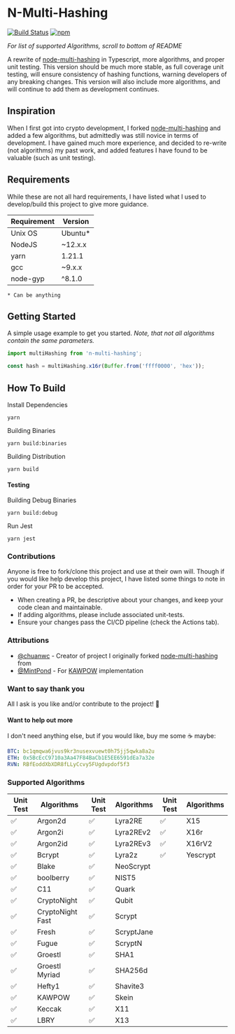 # N-Multi-Hashing
[![Build Status](https://github.com/SkinnyPeteTheGiraffe/n-multi-hashing/actions/workflows/test.yml/badge.svg)](https://github.com/SkinnyPeteTheGiraffe/n-multi-hashing/actions/workflows/test.yml?query=branch%3Amain+)
[![npm](https://img.shields.io/npm/dm/n-multi-hashing)](https://www.npmjs.com/package/n-multi-hashing)

_For list of supported Algorithms, scroll to bottom of README_

A rewrite of [node-multi-hashing](https://github.com/SkinnyPeteTheGiraffe/node-multi-hashing) in Typescript,
more algorithms, and proper unit testing. This version should be much more stable, as full coverage unit testing, will
ensure consistency of hashing functions, warning developers of any breaking changes. This version will also include
more algorithms, and will continue to add them as development continues.

## Inspiration
When I first got into crypto development, I forked [node-multi-hashing](https://github.com/SkinnyPeteTheGiraffe/node-multi-hashing)
and added a few algorithms, but admittedly was still novice in terms of development. I have gained much more experience,
and decided to re-write (not algorithms) my past work, and added features I have found to be valuable (such as unit testing).

## Requirements
While these are not all hard requirements, I have listed what I used to develop/build this project to give more guidance.

| Requirement  |  Version |
|--------------|----------|
| Unix OS      | Ubuntu*  |
| NodeJS       | ~12.x.x  |
| yarn         | 1.21.1   |
| gcc          | ~9.x.x   |
| node-gyp     | ^8.1.0   |

`* Can be anything`

## Getting Started
A simple usage example to get you started. *Note, that not all algorithms contain the same parameters.*
```js
import multiHashing from 'n-multi-hashing';

const hash = multiHashing.x16r(Buffer.from('ffff0000', 'hex'));
```

## How To Build
Install Dependencies
```shell
yarn
```
Building Binaries
```shell
yarn build:binaries
```
Building Distribution
```shell
yarn build
```

#### Testing
Building Debug Binaries
```shell
yarn build:debug
```
Run Jest
```shell
yarn jest
```

### Contributions
Anyone is free to fork/clone this project and use at their own will. Though if you would like help develop this project,
I have listed some things to note in order for your PR to be accepted.
  * When creating a PR, be descriptive about your changes, and keep your code clean and maintainable.
  * If adding algorithms, please include associated unit-tests.
  * Ensure your changes pass the CI/CD pipeline (check the Actions tab).

### Attributions
  * [@chuanwc](https://github.com/chuanwc) - Creator of project I originally forked [node-multi-hashing](https://github.com/chuanwc/node-multi-hashing-1) from
  * [@MintPond](https://github.com/MintPond) - For [KAWPOW](https://github.com/MintPond/hasher-kawpow) implementation

### Want to say thank you
All I ask is you like and/or contribute to the project! :sparkling_heart:

#### Want to help out more
I don't need anything else, but if you would like, buy me some :coffee: maybe:
```yml
BTC: bc1qmqwa6jvus9kr3nusexvuewt0h75jj5qwka8a2u
ETH: 0x5BcEcC9710a3Aa47F84BaCb1E5EE6591dEa7a32e
RVN: RBfEoddXbXDR8fLLyCcvy5FUgdvpdof5f3
```

### Supported Algorithms
| Unit Test          | Algorithms            | Unit Test          |  Algorithms      | Unit Test          | Algorithms     |
|--------------------|-----------------------|--------------------|------------------|--------------------|----------------|
| :white_check_mark: | Argon2d               | :white_check_mark: |  Lyra2RE         | :white_check_mark: |  X15           |
| :white_check_mark: | Argon2i               | :white_check_mark: |  Lyra2REv2       | :white_check_mark: |  X16r          |
| :white_check_mark: | Argon2id              | :white_check_mark: |  Lyra2REv3       | :white_check_mark: |  X16rV2        |
| :white_check_mark: | Bcrypt                | :white_check_mark: |  Lyra2z          | :white_check_mark: |  Yescrypt      |
| :white_check_mark: | Blake                 | :white_check_mark: |  NeoScrypt       |                    |                |
| :white_check_mark: | boolberry             | :white_check_mark: |  NIST5           |                    |                |
| :white_check_mark: | C11                   | :white_check_mark: |  Quark           |                    |                |
| :white_check_mark: | CryptoNight           | :white_check_mark: |  Qubit           |                    |                |
| :white_check_mark: | CryptoNight Fast      | :white_check_mark: |  Scrypt          |                    |                |
| :white_check_mark: | Fresh                 | :white_check_mark: |  ScryptJane      |                    |                |
| :white_check_mark: | Fugue                 | :white_check_mark: |  ScryptN         |                    |                |
| :white_check_mark: | Groestl               | :white_check_mark: |  SHA1            |                    |                |
| :white_check_mark: | Groestl Myriad        | :white_check_mark: |  SHA256d         |                    |                |
| :white_check_mark: | Hefty1                | :white_check_mark: |  Shavite3        |                    |                |
| :white_check_mark: | KAWPOW                | :white_check_mark: |  Skein           |                    |                |
| :white_check_mark: | Keccak                | :white_check_mark: |  X11             |                    |                |
| :white_check_mark: | LBRY                  | :white_check_mark: |  X13             |                    |                |
